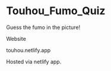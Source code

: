# Touhou_Fumo_Quiz
 Guess the fumo in the picture!


Website

touhou.netlify.app

Hosted via netlify app.
